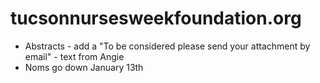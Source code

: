 # tucsonnursesweekfoundation.org

<!-- - Make font more readable enformed emails -->
<!-- - Vendor submission emails - vcandy69@yahoo.com -->
<!-- - All Connie Miller emails to stephanie.shoemaker@bannerhealth.com -->
<!-- - Add LPN Nom form - identical to FAB 50 titled Top 5 -->
- Abstracts - add a "To be considered please send your attachment by email" - text from Angie
- Noms go down January 13th
<!-- - Add home buttons back "Presenter, Nom Nurse, submit abstract" -->
